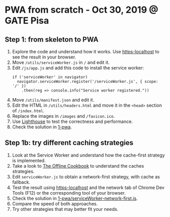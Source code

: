 # PWA from scratch - Oct 30, 2019 @ GATE Pisa

## Step 1: from skeleton to PWA
1. Explore the code and understand how it works. Use [https-localhost](https://github.com/daquinoaldo/https-localhost) to see the result in your browser.
2. Move `/utils/serviceWorker.js` in `/` and edit it.
3. Edit `/js/app.js` and add this code to install the service worker:
   ```
   if ('serviceWorker' in navigator)
     navigator.serviceWorker.register('/serviceWorker.js', { scope: '/' })
       .then(reg => console.info("Service worker registered."))
   ```
4. Move `/utils/manifest.json` and edit it.
5. Edit the HTML in `/utils/headers.html` and move it in the `<head>` section of `/index.html`.
6. Replace the images in `/images` and `/favicon.ico`.
7. Use [Lighthouse](https://developers.google.com/web/tools/lighthouse) to test the correctness and performance.
8. Check the solution in [1-pwa](../1-pwa).

## Step 1b: try different caching strategies
1. Look at the Service Worker and understand how the cache-first strategy is implemented.
2. Take a look to [The Offline Cookbook](https://developers.google.com/web/fundamentals/instant-and-offline/offline-cookbook) to understand the caches strategies.
3. Edit `serviceWorker.js`  to obtain a network-first strategy, with cache as fallback.
4. Test the result using [https-localhost](https://github.com/daquinoaldo/https-localhost) and the network tab of Chrome Dev Tools (F12) or the corresponding tool of your browser.
5. Check the solution in [1-pwa/serviceWorker-network-first.js](../1-pwa/serviceWorker-network-first.js).
6. Compare the speed of both approaches.
7. Try other strategies that may better fit your needs.
